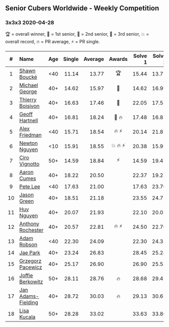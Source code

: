 ## Senior Cubers Worldwide - Weekly Competition
### 3x3x3 2020-04-28

🏆 = overall winner, 🥇 = 1st senior, 🥈 = 2nd senior, 🥉 = 3rd senior, 💥 = overall record, 🔥 = PR average, ⚡ = PR single.

| # | Name | Age | Single | Average | Awards | Solve 1 | Solve 2 | Solve 3 | Solve 4 | Solve 5 | Video |
| :--: | :-- | :--: | --: | --: | :--: | --: | --: | --: | --: | --: | :-- |
| 1 | [Shawn Boucké](../../persons/shawn_boucke/333.md) | <40 | 11.14 | 13.77 | 🏆 | 15.44 | 13.77 | 17.58 | 11.14 | 12.10 | [Link](https://www.facebook.com/events/535188653858103/permalink/535472060496429/) |
| 2 | [Michael George](../../persons/michael_george/333.md) | 40+ | 14.62 | 15.97 | 🥇 | 14.62 | 16.99 | 16.20 | 26.34 | 14.72 | [Link](https://www.facebook.com/events/535188653858103/permalink/535317900511845/) |
| 3 | [Thierry Boisivon](../../persons/thierry_boisivon/333.md) | 40+ | 16.63 | 17.46 | 🥈 | 22.05 | 17.53 | 17.18 | 17.68 | 16.63 | [Link](https://www.facebook.com/events/535188653858103/permalink/536876093689359/) |
| 4 | [Geoff Hartnell](../../persons/geoff_hartnell/333.md) | 40+ | 16.81 | 18.24 | 🥉 🔥 | 17.48 | 16.81 | 17.95 | 24.42 | 19.31 | [Link](https://www.facebook.com/events/535188653858103/permalink/538266426883659/) |
| 5 | [Alex Friedman](../../persons/alex_friedman/333.md) | <40 | 15.71 | 18.54 | 🔥 ⚡ | 20.14 | 21.87 | 17.98 | 17.50 | 15.71 | [Link](https://www.facebook.com/events/535188653858103/permalink/538721276838174/) |
| 6 | [Newton Nguyen](../../persons/newton_nguyen/333.md) | <10 | 15.91 | 18.55 | 💥 🔥 ⚡ | 20.38 | 15.91 | 16.58 | 26.53 | 18.69 | [Link](https://www.facebook.com/events/535188653858103/permalink/535620563814912/) |
| 7 | [Ciro Vignotto](../../persons/ciro_vignotto/333.md) | 50+ | 14.59 | 18.84 | ⚡ | 14.59 | 19.47 | 18.31 | 18.83 | 19.39 | [Link](https://www.facebook.com/events/535188653858103/permalink/535791267131175/) |
| 8 | [Aaron Cumes](../../persons/aaron_cumes/333.md) | 40+ | 18.22 | 20.50 |  | 22.37 | 19.22 | 33.72 | 18.22 | 19.93 | [Link](https://www.facebook.com/events/535188653858103/permalink/535748163802152/) |
| 9 | [Pete Lee](../../persons/pete_lee/333.md) | <40 | 17.63 | 21.00 |  | 17.63 | 23.70 | 19.72 | 23.97 | 19.59 | [Link](https://www.facebook.com/events/535188653858103/permalink/537623786947923/) |
| 10 | [Jason Green](../../persons/jason_green/333.md) | 40+ | 18.51 | 21.18 |  | 23.55 | 24.71 | 18.63 | 21.37 | 18.51 | [Link](https://www.facebook.com/jasongreenbowler/videos/10163336818435425/) |
| 11 | [Huy Nguyen](../../persons/huy_nguyen/333.md) | 40+ | 20.07 | 21.93 |  | 22.10 | 20.07 | 23.98 | 21.60 | 22.09 | [Link](https://www.facebook.com/events/535188653858103/permalink/535620563814912/) |
| 12 | [Anthony Rochester](../../persons/anthony_rochester/333.md) | 40+ | 20.57 | 22.81 | 🔥 ⚡ | 24.50 | 22.76 | 25.14 | 21.19 | 20.57 | [Link](https://www.facebook.com/events/535188653858103/permalink/535216167188685/) |
| 13 | [Adam Robson](../../persons/adam_robson/333.md) | <40 | 22.30 | 24.09 |  | 22.30 | 24.32 | 25.29 | 35.30 | 22.65 | [Link](https://www.facebook.com/events/535188653858103/permalink/536943720349263/) |
| 14 | [Jae Park](../../persons/jae_park/333.md) | 40+ | 23.24 | 26.83 |  | 28.45 | 25.24 | 39.68 | 26.79 | 23.24 | [Link](https://www.facebook.com/events/535188653858103/permalink/538386903538278/) |
| 15 | [Grzegorz Pacewicz](../../persons/grzegorz_pacewicz/333.md) | 40+ | 25.17 | 26.90 |  | 26.90 | 25.53 | 28.27 | 25.17 | 34.35 | [Link](https://www.facebook.com/events/535188653858103/permalink/537945880249047/) |
| 16 | [Joffie Berkowitz](../../persons/joffie_berkowitz/333.md) | 50+ | 28.11 | 28.76 | 🔥 | 28.68 | 29.42 | 28.11 | 29.91 | 28.18 | [Link](https://www.facebook.com/events/535188653858103/permalink/538649213512047/) |
| 17 | [Jan Adams-Fielding](../../persons/jan_adams_fielding/333.md) | 40+ | 28.72 | 30.03 | 🔥 | 29.13 | 30.62 | 28.72 | 30.34 | 34.12 | [Link](https://www.facebook.com/events/535188653858103/permalink/538779506832351/) |
| 18 | [Lisa Kucala](../../persons/lisa_kucala/333.md) | 50+ | 28.28 | 33.02 |  | 33.63 | 33.80 | 34.39 | 28.28 | 31.62 | [Link](https://www.facebook.com/events/535188653858103/permalink/536102793766689/) |

<!-- Global site tag (gtag.js) - Google Analytics -->
<script async src="https://www.googletagmanager.com/gtag/js?id=UA-86348435-3"></script>
<script>window.dataLayer = window.dataLayer || []; function gtag() {dataLayer.push(arguments);} gtag('js', new Date()); gtag('config', 'UA-86348435-3');</script>
